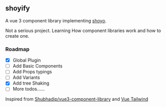## shoyify

A vue 3 component library implementing [shoyo](https://shoyo.sambitsahoo.com).

Not  a serious project. Learning How component libraries work and how to create one.

### Roadmap

- [X] Global Plugin
- [ ] Add Basic Components
- [ ] Add Props typings
- [ ] Add Variants
- [X] Add tree Shaking
- [ ] More todos......

Inspired from [Shubhadip/vue3-component-library](https://github.com/shubhadip/vue3-component-library) and [Vue Tailwind](vue-tailwind.com)